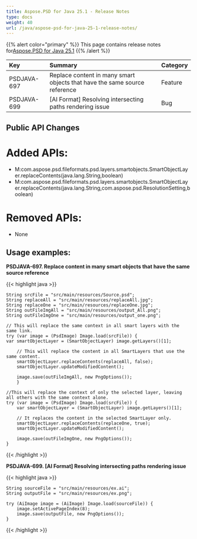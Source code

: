 ```yaml
---
title: Aspose.PSD for Java 25.1 - Release Notes
type: docs
weight: 40
url: /java/aspose-psd-for-java-25-1-release-notes/
---
```


{{% alert color="primary" %}} This page contains release notes
for[Aspose.PSD for Java 25.1](https://downloads.aspose.com/psd/java/new-releases/aspose.psd-for-java-25.1/) {{%
/alert %}}

| **Key**     | **Summary**                                                               | **Category** |
|:------------|:--------------------------------------------------------------------------|:-------------|
| PSDJAVA-697 | Replace content in many smart objects that have the same source reference | Feature      |
| PSDJAVA-699 | [AI Format] Resolving intersecting paths rendering issue                  | Bug          |

## **Public API Changes**

# **Added APIs:**

- M:com.aspose.psd.fileformats.psd.layers.smartobjects.SmartObjectLayer.replaceContents(java.lang.String,boolean)
- M:com.aspose.psd.fileformats.psd.layers.smartobjects.SmartObjectLayer.replaceContents(java.lang.String,com.aspose.psd.ResolutionSetting,boolean)

# **Removed APIs:**

- None

## **Usage examples:**

**PSDJAVA-697. Replace content in many smart objects that have the same source reference**

{{< highlight java >}}

    String srcFile = "src/main/resources/Source.psd";
    String replaceAll = "src/main/resources/replaceAll.jpg";
    String replaceOne = "src/main/resources/replaceOne.jpg";
    String outFileImgAll = "src/main/resources/output_All.png";
    String outFileImgOne = "src/main/resources/output_one.png";

    // This will replace the same context in all smart layers with the same link.
    try (var image = (PsdImage) Image.load(srcFile)) {
    var smartObjectLayer = (SmartObjectLayer) image.getLayers()[1];

        // This will replace the content in all SmartLayers that use the same content.
        smartObjectLayer.replaceContents(replaceAll, false);
        smartObjectLayer.updateModifiedContent();

        image.save(outFileImgAll, new PngOptions());
        }

    //This will replace the context of only the selected layer, leaving all others with the same context alone.
    try (var image = (PsdImage) Image.load(srcFile)) {
        var smartObjectLayer = (SmartObjectLayer) image.getLayers()[1];

        // It replaces the content in the selected SmartLayer only.
        smartObjectLayer.replaceContents(replaceOne, true);
        smartObjectLayer.updateModifiedContent();

        image.save(outFileImgOne, new PngOptions());
    }

{{< /highlight >}}

**PSDJAVA-699. [AI Format] Resolving intersecting paths rendering issue**

{{< highlight java >}}

    String sourceFile = "src/main/resources/ex.ai";
    String outputFile = "src/main/resources/ex.png";

    try (AiImage image = (AiImage) Image.load(sourceFile)) {
        image.setActivePageIndex(8);
        image.save(outputFile, new PngOptions());
    }

{{< /highlight >}}